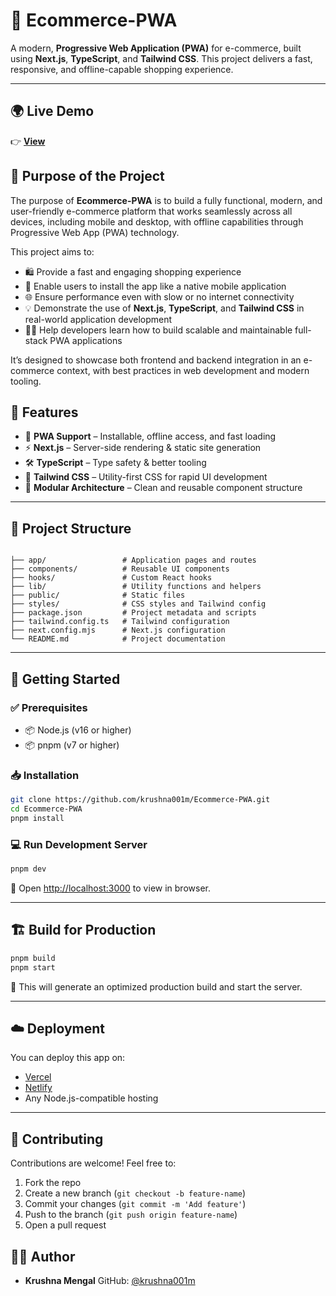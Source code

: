 
# 🛒 Ecommerce-PWA

A modern, **Progressive Web Application (PWA)** for e-commerce, built using **Next.js**, **TypeScript**, and **Tailwind CSS**. This project delivers a fast, responsive, and offline-capable shopping experience.

---
## 🌍 Live Demo
👉 [**View**](https://v0-create-pwa-app-puce.vercel.app/)  


## 🎯 Purpose of the Project

The purpose of **Ecommerce-PWA** is to build a fully functional, modern, and user-friendly e-commerce platform that works seamlessly across all devices, including mobile and desktop, with offline capabilities through Progressive Web App (PWA) technology.

This project aims to:

* 🛍️ Provide a fast and engaging shopping experience
* 📱 Enable users to install the app like a native mobile application
* 🌐 Ensure performance even with slow or no internet connectivity
* 💡 Demonstrate the use of **Next.js**, **TypeScript**, and **Tailwind CSS** in real-world application development
* 👨‍💻 Help developers learn how to build scalable and maintainable full-stack PWA applications

It’s designed to showcase both frontend and backend integration in an e-commerce context, with best practices in web development and modern tooling.

## 🚀 Features

- 🔌 **PWA Support** – Installable, offline access, and fast loading
- ⚡ **Next.js** – Server-side rendering & static site generation
- 🛠️ **TypeScript** – Type safety & better tooling
- 🎨 **Tailwind CSS** – Utility-first CSS for rapid UI development
- 🧱 **Modular Architecture** – Clean and reusable component structure

---

## 📁 Project Structure

```

├── app/                 # Application pages and routes
├── components/          # Reusable UI components
├── hooks/               # Custom React hooks
├── lib/                 # Utility functions and helpers
├── public/              # Static files
├── styles/              # CSS styles and Tailwind config
├── package.json         # Project metadata and scripts
├── tailwind.config.ts   # Tailwind configuration
├── next.config.mjs      # Next.js configuration
└── README.md            # Project documentation

````

---

## 🧰 Getting Started

### ✅ Prerequisites

- 📦 Node.js (v16 or higher)
- 📦 pnpm (v7 or higher)

### 📥 Installation

```bash
git clone https://github.com/krushna001m/Ecommerce-PWA.git
cd Ecommerce-PWA
pnpm install
````

### 💻 Run Development Server

```bash
pnpm dev
```

🔗 Open [http://localhost:3000](http://localhost:3000) to view in browser.

---

## 🏗️ Build for Production

```bash
pnpm build
pnpm start
```

🚀 This will generate an optimized production build and start the server.

---

## ☁️ Deployment

You can deploy this app on:

* [Vercel](https://vercel.com/)
* [Netlify](https://www.netlify.com/)
* Any Node.js-compatible hosting

---

## 🤝 Contributing

Contributions are welcome! Feel free to:

1. Fork the repo
2. Create a new branch (`git checkout -b feature-name`)
3. Commit your changes (`git commit -m 'Add feature'`)
4. Push to the branch (`git push origin feature-name`)
5. Open a pull request


## 👨‍💻 Author

* **Krushna Mengal**
  GitHub: [@krushna001m](https://github.com/krushna001m)
